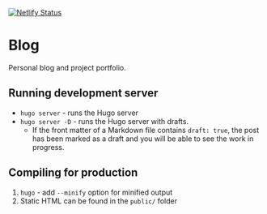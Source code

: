 [![Netlify Status](https://api.netlify.com/api/v1/badges/6d4ad44a-95a5-4b2b-b0e4-f9a8c55ee681/deploy-status)](https://app.netlify.com/sites/syntax-cauliflower/deploys)
# Blog

Personal blog and project portfolio.

## Running development server

* `hugo server` - runs the Hugo server
* `hugo server -D` - runs the Hugo server with drafts. 
  * If the front matter of a Markdown file contains `draft: true`, the post has been marked as a draft and you will be able to see the work in progress.

## Compiling for production

1. `hugo` - add `--minify` option for minified output
2. Static HTML can be found in the `public/` folder
